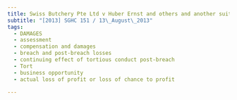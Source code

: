 ```yaml
---
title: Swiss Butchery Pte Ltd v Huber Ernst and others and another suit
subtitle: "[2013] SGHC 151 / 13\_August\_2013"
tags:
  - DAMAGES
  - assessment
  - compensation and damages
  - breach and post-breach losses
  - continuing effect of tortious conduct post-breach
  - Tort
  - business opportunity
  - actual loss of profit or loss of chance to profit

---
```


